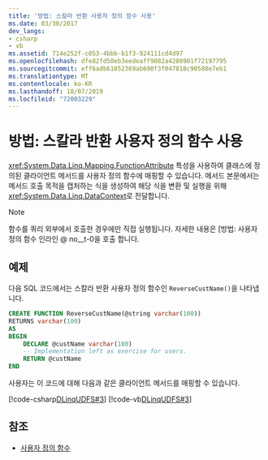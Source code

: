 ```yaml
---
title: '방법: 스칼라 반환 사용자 정의 함수 사용'
ms.date: 03/30/2017
dev_langs:
- csharp
- vb
ms.assetid: 714e252f-c053-4bbb-b1f3-924111cd4d97
ms.openlocfilehash: dfe82fd50eb3eedeaff9082a4288901f72197795
ms.sourcegitcommit: eff6adb61852369ab690f3f047818c90580e7eb1
ms.translationtype: MT
ms.contentlocale: ko-KR
ms.lasthandoff: 10/07/2019
ms.locfileid: "72003229"
---
```

# <a name="how-to-use-scalar-valued-user-defined-functions"></a>방법: 스칼라 반환 사용자 정의 함수 사용
<xref:System.Data.Linq.Mapping.FunctionAttribute> 특성을 사용하여 클래스에 정의된 클라이언트 메서드를 사용자 정의 함수에 매핑할 수 있습니다. 메서드 본문에서는 메서드 호출 목적을 캡처하는 식을 생성하여 해당 식을 변환 및 실행을 위해 <xref:System.Data.Linq.DataContext>로 전달합니다.  
  
> [!NOTE]
> 함수를 쿼리 외부에서 호출한 경우에만 직접 실행됩니다. 자세한 내용은 [방법: 사용자 정의 함수 인라인 @ no__t-0을 호출 합니다.  
  
## <a name="example"></a>예제  
 다음 SQL 코드에서는 스칼라 반환 사용자 정의 함수인 `ReverseCustName()`을 나타냅니다.  
  
```sql  
CREATE FUNCTION ReverseCustName(@string varchar(100))  
RETURNS varchar(100)  
AS  
BEGIN  
    DECLARE @custName varchar(100)  
    -- Implementation left as exercise for users.  
    RETURN @custName  
END  
```  
  
 사용자는 이 코드에 대해 다음과 같은 클라이언트 메서드를 매핑할 수 있습니다.  
  
 [!code-csharp[DLinqUDFS#3](../../../../../../samples/snippets/csharp/VS_Snippets_Data/DLinqUDFS/cs/northwind-tfunc.cs#3)]
 [!code-vb[DLinqUDFS#3](../../../../../../samples/snippets/visualbasic/VS_Snippets_Data/DLinqUDFS/vb/northwind-tfunc.vb#3)]  
  
## <a name="see-also"></a>참조

- [사용자 정의 함수](user-defined-functions.md)
